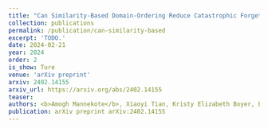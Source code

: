 ```yaml
---
title: "Can Similarity-Based Domain-Ordering Reduce Catastrophic Forgetting for Intent Recognition?"
collection: publications
permalink: /publication/can-similarity-based
excerpt: 'TODO.'
date: 2024-02-21
year: 2024
order: 2
is_show: Ture
venue: 'arXiv preprint'
arxiv: 2402.14155
arxiv_url: https://arxiv.org/abs/2402.14155
teaser:
authors: <b>Amogh Mannekote</b>, Xiaoyi Tian, Kristy Elizabeth Boyer, Bonnie J. Dorr
publication: arXiv preprint arXiv:2402.14155
---
```


<!-- This paper is about the number 3. The number 4 is left for future work. -->

<!-- [Download paper here](http://academicpages.github.io/files/paper3.pdf) -->
